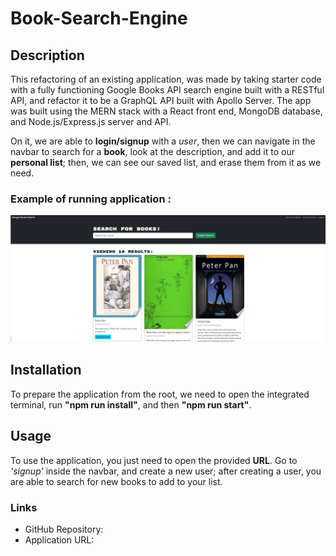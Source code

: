 # Book-Search-Engine

## Description 
This refactoring of an existing application, was made by taking starter code with a fully functioning Google Books API search engine built with a RESTful API, and refactor it to be a GraphQL API built with Apollo Server. The app was built using the MERN stack with a React front end, MongoDB database, and Node.js/Express.js server and API.

On it, we are able to **login/signup** with a *user*, then we can navigate in the navbar to search for a **book**, look at the description, and add it to our **personal list**; then, we can see our saved list, and erase them from it as we need.

### Example of running application :
![Image of how the app should look like while running](/Assets/searchBooksTestImage.png)

## Installation
To prepare the application from the root, we need to open the integrated terminal, run **"npm run install"**, and then **"npm run start"**.

## Usage
To use the application, you just need to open the provided **URL**. Go to *'signup'* inside the navbar, and create a new user; after creating a user, you are able to search for new books to add to your list.

###  Links
- GitHub Repository:
- Application URL:

